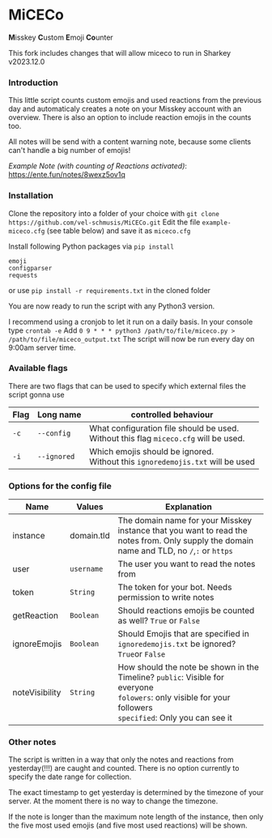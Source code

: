# MiCECo
**M**isskey **C**ustom **E**moji **Co**unter

This fork includes changes that will allow miceco to run in Sharkey v2023.12.0

### Introduction
This little script counts custom emojis and used reactions from the previous day and automaticaly creates a note on your Misskey account with an overview. There is also an option to include reaction emojis in the counts too.

All notes will be send with a content warning note, because some clients can't handle a big number of emojis!

*Example Note (with counting of Reactions activated)*: https://ente.fun/notes/8wexz5ov1q

### Installation
Clone the repository into a folder of your choice with `git clone https://github.com/vel-schmusis/MiCECo.git`
Edit the file `example-miceco.cfg` (see table below) and save it as `miceco.cfg`

Install following Python packages via `pip install`
```
emoji
configparser
requests
```

or use `pip install -r requirements.txt` in the cloned folder

You are now ready to run the script with any Python3 version.

I recommend using a cronjob to let it run on a daily basis.
In your console type `crontab -e`
Add `0 9 * * * python3 /path/to/file/miceco.py > /path/to/file/miceco_output.txt`
The script will now be run every day on 9:00am server time.

### Available flags
There are two flags that can be used to specify which external files the script gonna use

| Flag | Long name   | controlled behaviour                                                                     |
|------|-------------|------------------------------------------------------------------------------------------|
| `-c` | `--config`  | What configuration file should be used.<br/>Without this flag `miceco.cfg` will be used. |
 | `-i` | `--ignored` | Which emojis should be ignored.<br/> Without this `ignoredemojis.txt` will be used       |

### Options for the config file
| Name           | Values     | Explanation                                                                                                                                                       |
|----------------|------------|-------------------------------------------------------------------------------------------------------------------------------------------------------------------|
| instance       | domain.tld | The domain name for your Misskey instance that you want to read the notes from. Only supply the domain name and TLD, no `/`,`:` or `https`                        |
| user           | `username` | The user you want to read the notes from                                                                                                                          |
| token          | `String`   | The token for your bot. Needs permission to write notes                                                                                                           |
| getReaction    | `Boolean`  | Should reactions emojis be counted as well? `True` or `False`                                                                                                     |
| ignoreEmojis   | `Boolean`  | Should Emojis that are specified in `ignoredemojis.txt` be ignored? `True`or `False`                                                                              |                                                        |
| noteVisibility | `String`   | How should the note be shown in the Timeline? `public`: Visible for everyone<br/>`folowers`: only visible for your followers<br/>`specified`: Only you can see it |

### Other notes
The script is written in a way that only the notes and reactions from yesterday(!!!) are caught and counted. There is no option currently to specify the date range for collection.

The exact timestamp to get yesterday is determined by the timezone of your server. At the moment there is no way to change the timezone.

If the note is longer than the maximum note length of the instance, then only the five most used emojis (and five most used reactions) will be shown.
